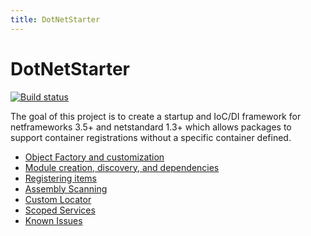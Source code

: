 ```yaml
---
title: DotNetStarter 
---
```

# DotNetStarter

[![Build status](https://ci.appveyor.com/api/projects/status/a907wfniy73sk5de?svg=true)](https://ci.appveyor.com/project/bmcdavid/dotnetstarter)

The goal of this project is to create a startup and IoC/DI framework for netframeworks 3.5+ and netstandard 1.3+ which allows packages to support container registrations without a specific container defined.

* [Object Factory and customization](./custom-objectfactory.html)
* [Module creation, discovery, and dependencies](./modules.html)
* [Registering items](./register.html)
* [Assembly Scanning](./scanning.html)
* [Custom Locator](./custom-locator.html)
* [Scoped Services](./scoped-locator.html)
* [Known Issues](./known-issues.html)
